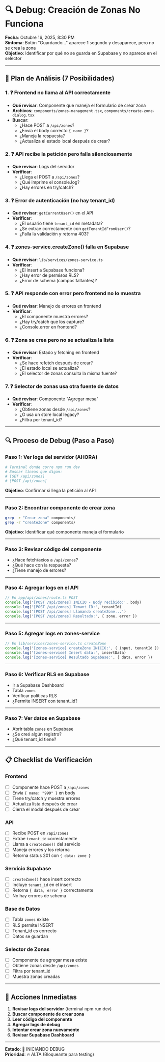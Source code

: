 # 🔍 Debug: Creación de Zonas No Funciona

**Fecha**: Octubre 16, 2025, 8:30 PM  
**Síntoma**: Botón "Guardando..." aparece 1 segundo y desaparece, pero no se crea la zona  
**Objetivo**: Identificar por qué no se guarda en Supabase y no aparece en el selector

---

## 🎯 Plan de Análisis (7 Posibilidades)

### 1. ❓ Frontend no llama al API correctamente
- **Qué revisar**: Componente que maneja el formulario de crear zona
- **Archivos**: `components/zones-management.tsx`, `components/create-zone-dialog.tsx`
- **Buscar**:
  - ¿Hace POST a `/api/zones`?
  - ¿Envía el body correcto `{ name }`?
  - ¿Maneja la respuesta?
  - ¿Actualiza el estado local después de crear?

### 2. ❓ API recibe la petición pero falla silenciosamente
- **Qué revisar**: Logs del servidor
- **Verificar**:
  - ¿Llega el POST a `/api/zones`?
  - ¿Qué imprime el console.log?
  - ¿Hay errores en try/catch?

### 3. ❓ Error de autenticación (no hay tenant_id)
- **Qué revisar**: `getCurrentUser()` en el API
- **Verificar**:
  - ¿El usuario tiene `tenant_id` en metadata?
  - ¿Se extrae correctamente con `getTenantIdFromUser()`?
  - ¿Falla la validación y retorna 403?

### 4. ❓ zones-service.createZone() falla en Supabase
- **Qué revisar**: `lib/services/zones-service.ts`
- **Verificar**:
  - ¿El insert a Supabase funciona?
  - ¿Hay error de permisos RLS?
  - ¿Error de schema (campos faltantes)?

### 5. ❓ API responde con error pero frontend no lo muestra
- **Qué revisar**: Manejo de errores en frontend
- **Verificar**:
  - ¿El componente muestra errores?
  - ¿Hay try/catch que los capture?
  - ¿Console.error en frontend?

### 6. ❓ Zona se crea pero no se actualiza la lista
- **Qué revisar**: Estado y fetching en frontend
- **Verificar**:
  - ¿Se hace refetch después de crear?
  - ¿El estado local se actualiza?
  - ¿El selector de zonas consulta la misma fuente?

### 7. ❓ Selector de zonas usa otra fuente de datos
- **Qué revisar**: Componente "Agregar mesa"
- **Verificar**:
  - ¿Obtiene zonas desde `/api/zones`?
  - ¿O usa un store local legacy?
  - ¿Filtra por tenant_id?

---

## 🔍 Proceso de Debug (Paso a Paso)

### Paso 1: Ver logs del servidor (AHORA)
```bash
# Terminal donde corre npm run dev
# Buscar líneas que digan:
# [GET /api/zones]
# [POST /api/zones]
```

**Objetivo**: Confirmar si llega la petición al API

---

### Paso 2: Encontrar componente de crear zona
```bash
grep -r "Crear zona" components/
grep -r "createZone" components/
```

**Objetivo**: Identificar qué componente maneja el formulario

---

### Paso 3: Revisar código del componente
- ¿Hace fetch/axios a `/api/zones`?
- ¿Qué hace con la respuesta?
- ¿Tiene manejo de errores?

---

### Paso 4: Agregar logs en el API
```typescript
// En app/api/zones/route.ts POST
console.log('[POST /api/zones] INICIO - Body recibido:', body)
console.log('[POST /api/zones] Tenant ID:', tenantId)
console.log('[POST /api/zones] Llamando createZone...')
console.log('[POST /api/zones] Resultado:', { zone, error })
```

---

### Paso 5: Agregar logs en zones-service
```typescript
// En lib/services/zones-service.ts createZone
console.log('[zones-service] createZone INICIO:', { input, tenantId })
console.log('[zones-service] Insert data:', insertData)
console.log('[zones-service] Resultado Supabase:', { data, error })
```

---

### Paso 6: Verificar RLS en Supabase
- Ir a Supabase Dashboard
- Tabla `zones`
- Verificar políticas RLS
- ¿Permite INSERT con tenant_id?

---

### Paso 7: Ver datos en Supabase
- Abrir tabla `zones` en Supabase
- ¿Se creó algún registro?
- ¿Qué tenant_id tiene?

---

## 📋 Checklist de Verificación

### Frontend
- [ ] Componente hace POST a `/api/zones`
- [ ] Envía `{ name: "999" }` en body
- [ ] Tiene try/catch y muestra errores
- [ ] Actualiza lista después de crear
- [ ] Cierra el modal después de crear

### API
- [ ] Recibe POST en `/api/zones`
- [ ] Extrae `tenant_id` correctamente
- [ ] Llama a `createZone()` del servicio
- [ ] Maneja errores y los retorna
- [ ] Retorna status 201 con `{ data: zone }`

### Servicio Supabase
- [ ] `createZone()` hace insert correcto
- [ ] Incluye `tenant_id` en el insert
- [ ] Retorna `{ data, error }` correctamente
- [ ] No hay errores de schema

### Base de Datos
- [ ] Tabla `zones` existe
- [ ] RLS permite INSERT
- [ ] Tenant_id es correcto
- [ ] Datos se guardan

### Selector de Zonas
- [ ] Componente de agregar mesa existe
- [ ] Obtiene zonas desde `/api/zones`
- [ ] Filtra por tenant_id
- [ ] Muestra zonas creadas

---

## 🚀 Acciones Inmediatas

1. **Revisar logs del servidor** (terminal npm run dev)
2. **Buscar componente de crear zona**
3. **Leer código del componente**
4. **Agregar logs de debug**
5. **Intentar crear zona nuevamente**
6. **Revisar Supabase Dashboard**

---

**Estado**: 🔴 INICIANDO DEBUG  
**Prioridad**: 🔥 ALTA (Bloqueante para testing)
